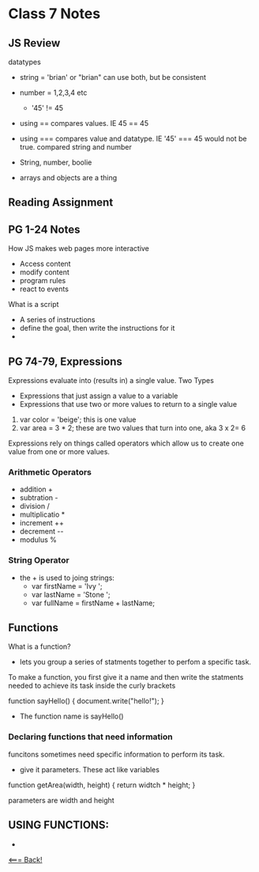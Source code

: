 # Class 7 Notes

## JS Review

datatypes
- string = 'brian' or "brian" can use both, but be consistent
- number = 1,2,3,4 etc
    - '45' != 45 

- using == compares values. IE 45 == 45
- using === compares value and datatype. IE '45' === 45 would not be true. compared string and number

- String, number, boolie
- arrays and objects are a thing 

## Reading Assignment

## PG 1-24 Notes

How JS makes web pages more interactive
- Access content
- modify content
- program rules
- react to events

What is a script
- A series of instructions
- define the goal, then write the instructions for it
- 

## PG 74-79, Expressions

Expressions evaluate into (results in) a single value. 
Two Types
+ Expressions that just assign a value to a variable
+ Expressions that use two or more values to return to a single value

1) var color = 'beige'; this is one value 
2) var area = 3 * 2; these are two values that turn into one, aka 3 x 2= 6

Expressions rely on things called operators which allow us to create one value from one or more values.

### Arithmetic Operators

- addition + 
- subtration - 
- division / 
- multiplicatio * 
- increment ++
- decrement --
- modulus %

### String Operator 
- the + is used to joing strings: 
    - var firstName = 'Ivy ';
    - var lastName = 'Stone ';
    - var fullName = firstName + lastName;

## Functions

What is a function?
- lets you group a series of statments together to perfom a specific task. 

To make a function, you first give it a name and then write the statments needed to achieve its task inside the curly brackets

function sayHello() {
    document.write("hello!");
}

- The function name is sayHello()

### Declaring functions that need information
 
 funcitons sometimes need specific information to perform its task. 
 - give it parameters. These act like variables

function getArea(width, height) {
    return widtch * height;
}

parameters are width and height



## USING FUNCTIONS:

- 

[<=== Back!](class102main.md)